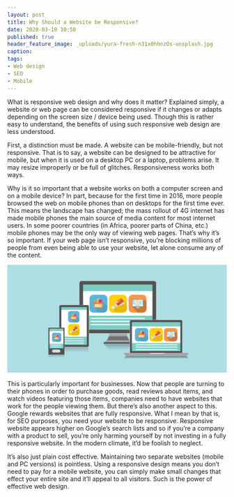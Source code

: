 ```yaml
---
layout: post
title: Why Should a Website be Responsive?
date: 2020-03-10 10:50
published: true
header_feature_image: _uploads/yura-fresh-n31x0hhnzOs-unsplash.jpg
caption:
tags:   
- Web design
- SEO
- Mobile
---
```


What is responsive web design and why does it matter? Explained simply, a website or web page can be considered responsive if it changes or adapts depending on the screen size / device being used. Though this is rather easy to understand, the benefits of using such responsive web design are less understood.

First, a distinction must be made. A website can be mobile-friendly, but not responsive. That is to say, a website can be designed to be attractive for mobile, but when it is used on a desktop PC or a laptop, problems arise. It may resize improperly or be full of glitches. Responsiveness works both ways.

Why is it so important that a website works on both a computer screen and on a mobile device? In part, because for the first time in 2016, more people browsed the web on mobile phones than on desktops for the first time ever. This means the landscape has changed; the mass rollout of 4G internet has made mobile phones the main source of media content for most internet users. In some poorer countries (in Africa, poorer parts of China, etc.) mobile phones may be the only way of viewing web pages. That’s why it’s so important. If your web page isn’t responsive, you’re blocking millions of people from even being able to use your website, let alone consume any of the content.

[![Examples of responsive web design](/_uploads/responsive-web-design-hughes-and-co-design.jpg)](/_uploads/responsive-web-design-hughes-and-co-design.jpg)

This is particularly important for businesses. Now that people are turning to their phones in order to purchase goods, read reviews about items, and watch videos featuring those items, companies need to have websites that work for the people viewing them. But there’s also another aspect to this. Google rewards websites that are fully responsive. What I mean by that is, for SEO purposes, you need your website to be responsive. Responsive website appears higher on Google’s search lists and so if you’re a company with a product to sell, you’re only harming yourself by not investing in a fully responsive website. In the modern climate, it’d be foolish to neglect.

It’s also just plain cost effective. Maintaining two separate websites (mobile and PC versions) is pointless. Using a responsive design means you don’t need to pay for a mobile website, you can simply make small changes that effect your entire site and it’ll appeal to all visitors. Such is the power of effective web design.
